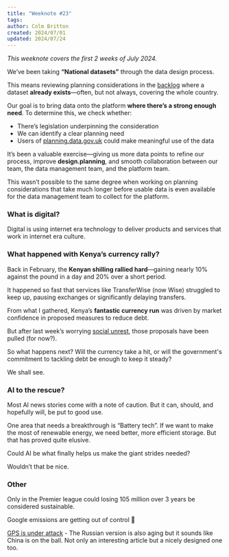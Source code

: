 ```yaml
---
title: "Weeknote #23"
tags:
author: Colm Britton
created: 2024/07/01
updated: 2024/07/24
---
```


_This weeknote covers the first 2 weeks of July 2024._

We’ve been taking **“National datasets”** through the data design process.

This means reviewing planning considerations in the [backlog](https://design.planning.data.gov.uk/planning-consideration/) where a dataset **already exists**—often, but not always, covering the whole country.

Our goal is to bring data onto the platform **where there’s a strong enough need**. To determine this, we check whether:

- There’s legislation underpinning the consideration
- We can identify a clear planning need
- Users of [planning.data.gov.uk](http://planning.data.gov.uk/) could make meaningful use of the data

It’s been a valuable exercise—giving us more data points to refine our process, improve **design.planning**, and smooth collaboration between our team, the data management team, and the platform team.

This wasn’t possible to the same degree when working on planning considerations that take much longer before usable data is even available for the data management team to collect for the platform.

### What is digital?

Digital is using internet era technology to deliver products and services that work in internet era culture.

### What happened with Kenya’s currency rally?

Back in February, the **Kenyan shilling rallied hard**—gaining nearly 10% against the pound in a day and 20% over a short period.

It happened so fast that services like TransferWise (now Wise) struggled to keep up, pausing exchanges or significantly delaying transfers.

From what I gathered, Kenya’s **fantastic currency run** was driven by market confidence in proposed measures to reduce debt.

But after last week’s worrying [social unrest](https://www.theguardian.com/world/article/2024/jul/18/first-edition-kenya-public-protests-finance-bill), those proposals have been pulled (for now?).

So what happens next? Will the currency take a hit, or will the government's commitment to tackling debt be enough to keep it steady?

We shall see.


### AI to the rescue?

Most AI news stories come with a note of caution. But it can, should, and hopefully will, be put to good use.

One area that needs a breakthrough is “Battery tech”. If we want to make the most of renewable energy, we need better, more efficient storage. But that has proved quite elusive.

Could AI be what finally helps us make the giant strides needed?

Wouldn’t that be nice.

### Other

Only in the Premier league could losing 105 million over 3 years be considered sustainable.

Google emissions are getting out of control 😬

[GPS is under attack](https://www.nytimes.com/interactive/2024/07/02/world/gps-threats.html?te=1&nl=morning-briefing:-europe-edition&emc=edit_mbe_20240703) - The Russian version is also aging but it sounds like China is on the ball. Not only an interesting article but a nicely designed one too.
